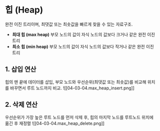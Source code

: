 # 힙 (Heap)
완전 이진 트리이며, 최댓값 또는 최솟값을 빠르게 찾을 수 있는 자료구조.
- **최대 힙 (max heap)**
  부모 노드의 값이 자식 노드의 값보다 크거나 같은 완전 이진 트리
- **최소 힙 (min heap)**
  부모 노드의 값이 자식 노드의 값보다 작거나 같은 완전 이진 트리
## 1. **삽입 연산**
힙의 맨 끝에 데이터를 삽입, 부모 노드와 우선순위(최댓값 또는 최솟값)를 비교해 위치를 바꾸면서 루트 노드까지 비교.
![[04-03-04.max_heap_insert.png]]
## 2. 삭제 연산
우선순위가 가장 높은 루트 노드를 먼저 삭제 후, 힙의 마지막 노드를 루트노드 위치에 옮긴 후 재정렬
![[04-03-04.max_heap_delete.png]]